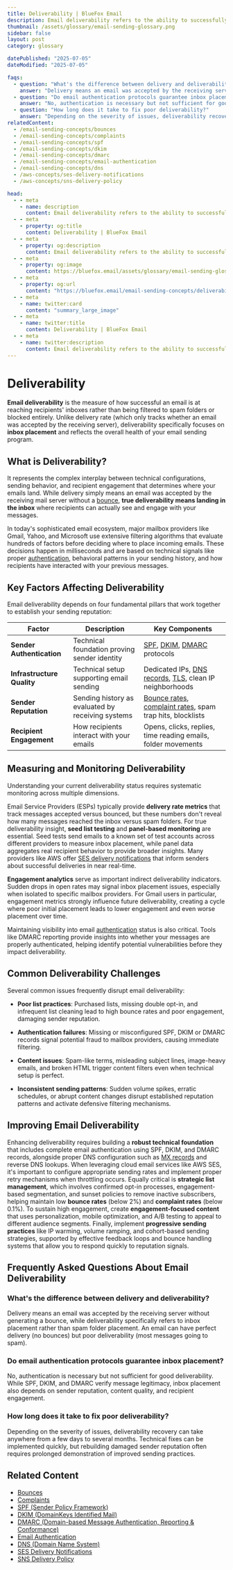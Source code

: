 ```yaml
---
title: Deliverability | BlueFox Email
description: Email deliverability refers to the ability to successfully deliver emails to recipients' inboxes rather than spam folders or being blocked entirely.
thumbnail: /assets/glossary/email-sending-glossary.png
sidebar: false
layout: post
category: glossary

datePublished: "2025-07-05"
dateModified: "2025-07-05"

faqs:
  - question: "What's the difference between delivery and deliverability?"
    answer: "Delivery means an email was accepted by the receiving server without generating a bounce, while deliverability specifically refers to inbox placement rather than spam folder placement. An email can have perfect delivery (no bounces) but poor deliverability (most messages going to spam)."
  - question: "Do email authentication protocols guarantee inbox placement?"
    answer: "No, authentication is necessary but not sufficient for good deliverability. While SPF, DKIM, and DMARC verify message legitimacy, inbox placement also depends on sender reputation, content quality, and recipient engagement."
  - question: "How long does it take to fix poor deliverability?"
    answer: "Depending on the severity of issues, deliverability recovery can take anywhere from a few days to several months. Technical fixes can be implemented quickly, but rebuilding damaged sender reputation often requires prolonged demonstration of improved sending practices."
relatedContent:
  - /email-sending-concepts/bounces
  - /email-sending-concepts/complaints
  - /email-sending-concepts/spf
  - /email-sending-concepts/dkim
  - /email-sending-concepts/dmarc
  - /email-sending-concepts/email-authentication
  - /email-sending-concepts/dns
  - /aws-concepts/ses-delivery-notifications
  - /aws-concepts/sns-delivery-policy

head:
  - - meta
    - name: description
      content: Email deliverability refers to the ability to successfully deliver emails to recipients' inboxes rather than spam folders or being blocked entirely.
  - - meta
    - property: og:title
      content: Deliverability | BlueFox Email
  - - meta
    - property: og:description
      content: Email deliverability refers to the ability to successfully deliver emails to recipients' inboxes rather than spam folders or being blocked entirely.
  - - meta
    - property: og:image
      content: https://bluefox.email/assets/glossary/email-sending-glossary.png
  - - meta
    - property: og:url
      content: "https://bluefox.email/email-sending-concepts/deliverability"
  - - meta
    - name: twitter:card
      content: "summary_large_image"
  - - meta
    - name: twitter:title
      content: Deliverability | BlueFox Email
  - - meta
    - name: twitter:description
      content: Email deliverability refers to the ability to successfully deliver emails to recipients' inboxes rather than spam folders or being blocked entirely.
---
```

<GlossaryNavigation/>

# Deliverability

**Email deliverability** is the measure of how successful an email is at reaching recipients' inboxes rather than being filtered to spam folders or blocked entirely. Unlike delivery rate (which only tracks whether an email was accepted by the receiving server), deliverability specifically focuses on **inbox placement** and reflects the overall health of your email sending program.

## What is Deliverability?

It represents the complex interplay between technical configurations, sending behavior, and recipient engagement that determines where your emails land. While delivery simply means an email was accepted by the receiving mail server without a [bounce](/email-sending-concepts/bounces), **true deliverability means landing in the inbox** where recipients can actually see and engage with your messages.

In today's sophisticated email ecosystem, major mailbox providers like Gmail, Yahoo, and Microsoft use extensive filtering algorithms that evaluate hundreds of factors before deciding where to place incoming emails. These decisions happen in milliseconds and are based on technical signals like proper [authentication](/email-sending-concepts/email-authentication), behavioral patterns in your sending history, and how recipients have interacted with your previous messages.

## Key Factors Affecting Deliverability

Email deliverability depends on four fundamental pillars that work together to establish your sending reputation:

| Factor | Description | Key Components |
|--------|-------------|----------------|
| **Sender Authentication** | Technical foundation proving sender identity | [SPF](/email-sending-concepts/spf), [DKIM](/email-sending-concepts/dkim), [DMARC](/email-sending-concepts/dmarc) protocols |
| **Infrastructure Quality** | Technical setup supporting email sending | Dedicated IPs, [DNS records](/email-sending-concepts/dns), [TLS](/email-sending-concepts/tls), clean IP neighborhoods |
| **Sender Reputation** | Sending history as evaluated by receiving systems | [Bounce rates](/email-sending-concepts/bounce-rate), [complaint rates](/email-sending-concepts/complaints), spam trap hits, blocklists |
| **Recipient Engagement** | How recipients interact with your emails | Opens, clicks, replies, time reading emails, folder movements |

## Measuring and Monitoring Deliverability

Understanding your current deliverability status requires systematic monitoring across multiple dimensions.

Email Service Providers (ESPs) typically provide **delivery rate metrics** that track messages accepted versus bounced, but these numbers don't reveal how many messages reached the inbox versus spam folders. For true deliverability insight, **seed list testing** and **panel-based monitoring** are essential. Seed tests send emails to a known set of test accounts across different providers to measure inbox placement, while panel data aggregates real recipient behavior to provide broader insights. Many providers like AWS offer [SES delivery notifications](/aws-concepts/ses-delivery-notifications) that inform senders about successful deliveries in near real-time.

**Engagement analytics** serve as important indirect deliverability indicators. Sudden drops in open rates may signal inbox placement issues, especially when isolated to specific mailbox providers. For Gmail users in particular, engagement metrics strongly influence future deliverability, creating a cycle where poor initial placement leads to lower engagement and even worse placement over time.

Maintaining visibility into email [authentication](/email-sending-concepts/email-authentication) status is also critical. Tools like DMARC reporting provide insights into whether your messages are properly authenticated, helping identify potential vulnerabilities before they impact deliverability.

## Common Deliverability Challenges

Several common issues frequently disrupt email deliverability:

- **Poor list practices**: Purchased lists, missing double opt-in, and infrequent list cleaning lead to high bounce rates and poor engagement, damaging sender reputation.

- **Authentication failures**: Missing or misconfigured SPF, DKIM or DMARC records signal potential fraud to mailbox providers, causing immediate filtering.

- **Content issues**: Spam-like terms, misleading subject lines, image-heavy emails, and broken HTML trigger content filters even when technical setup is perfect.

- **Inconsistent sending patterns**: Sudden volume spikes, erratic schedules, or abrupt content changes disrupt established reputation patterns and activate defensive filtering mechanisms.

## Improving Email Deliverability

Enhancing deliverability requires building a **robust technical foundation** that includes complete email authentication using SPF, DKIM, and DMARC records, alongside proper DNS configuration such as [MX records](/email-sending-concepts/mx-record) and reverse DNS lookups. When leveraging cloud email services like AWS SES, it's important to configure appropriate sending rates and implement proper retry mechanisms when throttling occurs. Equally critical is **strategic list management**, which involves confirmed opt-in processes, engagement-based segmentation, and sunset policies to remove inactive subscribers, helping maintain low **bounce rates** (below 2%) and **complaint rates** (below 0.1%). To sustain high engagement, create **engagement-focused content** that uses personalization, mobile optimization, and A/B testing to appeal to different audience segments. Finally, implement **progressive sending practices** like IP warming, volume ramping, and cohort-based sending strategies, supported by effective feedback loops and bounce handling systems that allow you to respond quickly to reputation signals.


## Frequently Asked Questions About Email Deliverability

### What's the difference between delivery and deliverability?

Delivery means an email was accepted by the receiving server without generating a bounce, while deliverability specifically refers to inbox placement rather than spam folder placement. An email can have perfect delivery (no bounces) but poor deliverability (most messages going to spam).

### Do email authentication protocols guarantee inbox placement?

No, authentication is necessary but not sufficient for good deliverability. While SPF, DKIM, and DMARC verify message legitimacy, inbox placement also depends on sender reputation, content quality, and recipient engagement.

### How long does it take to fix poor deliverability?

Depending on the severity of issues, deliverability recovery can take anywhere from a few days to several months. Technical fixes can be implemented quickly, but rebuilding damaged sender reputation often requires prolonged demonstration of improved sending practices.

## Related Content

- [Bounces](/email-sending-concepts/bounces)
- [Complaints](/email-sending-concepts/complaints)
- [SPF (Sender Policy Framework)](/email-sending-concepts/spf)
- [DKIM (DomainKeys Identified Mail)](/email-sending-concepts/dkim)
- [DMARC (Domain-based Message Authentication, Reporting & Conformance)](/email-sending-concepts/dmarc)
- [Email Authentication](/email-sending-concepts/email-authentication)
- [DNS (Domain Name System)](/email-sending-concepts/dns)
- [SES Delivery Notifications](/aws-concepts/ses-delivery-notifications)
- [SNS Delivery Policy](/aws-concepts/sns-delivery-policy)

<GlossaryCTA />
